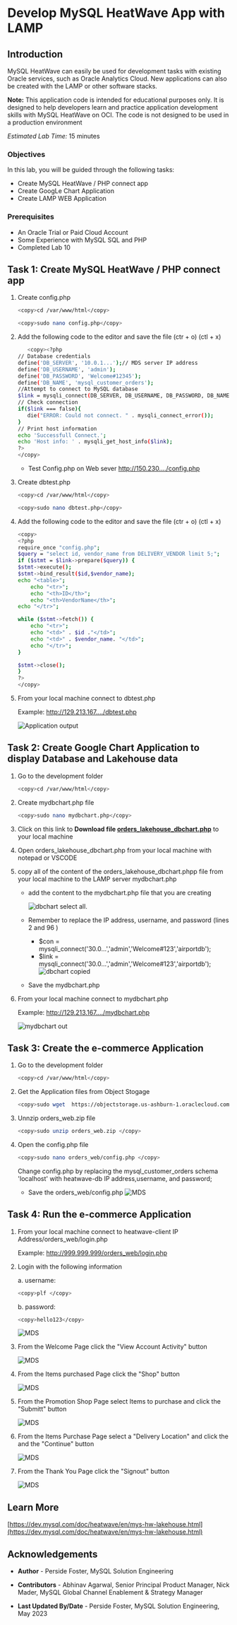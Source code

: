 # Develop MySQL HeatWave App with LAMP

## Introduction

MySQL HeatWave can easily be used for development tasks with existing Oracle services, such as Oracle Analytics Cloud. New applications can also be created with the LAMP or other software stacks.

**Note:** This application code is intended for educational purposes only. It is designed to help developers learn and practice application development skills with MySQL HeatWave on OCI. The code is not designed to be used in a production environment

_Estimated Lab Time:_ 15 minutes

### Objectives

In this lab, you will be guided through the following tasks:

- Create MySQL HeatWave / PHP connect app
- Create GoogLe Chart Application
- Create LAMP WEB Application

### Prerequisites

- An Oracle Trial or Paid Cloud Account
- Some Experience with MySQL SQL and  PHP
- Completed Lab 10


## Task 1: Create MySQL HeatWave / PHP connect app

1. Create config.php

    ```bash
    <copy>cd /var/www/html</copy>
    ```

    ```bash
    <copy>sudo nano config.php</copy>
    ```

2. Add the following code to the editor and save the file (ctr + o) (ctl + x)

     ```bash
        <copy><?php
    // Database credentials
    define('DB_SERVER', '10.0.1...');// MDS server IP address
    define('DB_USERNAME', 'admin');
    define('DB_PASSWORD', 'Welcome#12345');
    define('DB_NAME', 'mysql_customer_orders');
    //Attempt to connect to MySQL database
    $link = mysqli_connect(DB_SERVER, DB_USERNAME, DB_PASSWORD, DB_NAME);
    // Check connection
    if($link === false){
        die("ERROR: Could not connect. " . mysqli_connect_error());
    }
    // Print host information
    echo 'Successfull Connect.';
    echo 'Host info: ' . mysqli_get_host_info($link);
    ?>
    </copy>
    ```

    - Test Config.php on Web sever http://150.230..../config.php

3. Create dbtest.php

    ```bash
    <copy>cd /var/www/html</copy>
    ```

    ```bash
    <copy>sudo nano dbtest.php</copy>
    ```

4. Add the following code to the editor and save the file (ctr + o) (ctl + x)

    ```bash
    <copy>
    <?php
    require_once "config.php";
    $query = "select id, vendor_name from DELIVERY_VENDOR limit 5;";
    if ($stmt = $link->prepare($query)) {
    $stmt->execute();
    $stmt->bind_result($id,$vendor_name);
    echo "<table>";
        echo "<tr>";
        echo "<th>ID</th>";
        echo "<th>VendorName</th>";
    echo "</tr>";

    while ($stmt->fetch()) {
        echo "<tr>";
        echo "<td>" . $id ."</td>";
        echo "<td>" . $vendor_name. "</td>";
        echo "</tr>";
    }

    $stmt->close();
    }
    ?>
    </copy>
    ```

5. From your local  machine connect to dbtest.php 

    Example: http://129.213.167..../dbtest.php  

    ![Application output](./images/order-app-output.png " order app output")

## Task 2: Create Google Chart Application to display Database and Lakehouse data

1. Go to the development folder

    ```bash
    <copy>cd /var/www/html</copy>
    ```

2. Create mydbchart.php file

    ```bash
    <copy>sudo nano mydbchart.php</copy>
    ```

3. Click on this link to **Download file [orders\_lakehouse\_dbchart.php](files/orders_lakehouse_dbchart.php)**  to your local machine
4. Open orders\_lakehouse\_dbchart.php from your local machine with notepad or VSCODE

5. copy all of the content of the orders\_lakehouse\_dbchart.phpp file from your local machine to the LAMP server  mydbchart.php 
    - add the content to the mydbchart.php file that you are  creating

        ![dbchart select all.](./images/dbchart-select-all.png "dbchart select all ")
    - Remember to replace the IP address, username, and password (lines 2 and 96 )
        - $con = mysqli_connect('30.0...','admin','Welcome#123','airportdb');
        - $link = mysqli_connect('30.0...','admin','Welcome#123','airportdb');
        ![dbchart copied](./images/dbchart-copied.png "dbchart copied ")
    - Save the mydbchart.php 

6. From your local  machine connect to mydbchart.php

    Example: http://129.213.167..../mydbchart.php

    ![mydbchart out](./images/mydbchart-out.png "mydbchart out ")

## Task 3: Create the e-commerce Application

1. Go to the development folder

    ```bash
    <copy>cd /var/www/html</copy>
    ```

2. Get the Application files  from Object Stogage

    ```bash
    <copy>sudo wget  https://objectstorage.us-ashburn-1.oraclecloud.com/p/bpmpXfQwwE3iTqiVOb-G2oCD3zBFKuxlvtPHsvCMOXHWkV51r3Yapowf0N0g4Dna/n/mysqlpm/b/mysql_customer_orders/o/orders_web.zip</copy>
    ```

3. Unnzip orders_web.zip file

    ```bash
    <copy>sudo unzip orders_web.zip </copy>
    ```

4. Open the config.php file 

    ```bash
    <copy>sudo nano orders_web/config.php </copy>
    ```

    Change config.php by replacing the mysql\_customer\_orders schema 'localhost' with heatwave-db IP address,username, and password;

    - Save the orders_web/config.php
    ![MDS](./images/eurekaweb-config.png " ")

## Task 4: Run the e-commerce Application

1. From your local machine connect to heatwave-client IP Address/orders_web/login.php 

    Example: http://999.999.999/orders_web/login.php

2. Login with the following information

    a. username: 

    ```bash
    <copy>plf </copy>
    ```

    b. password:

    ```bash
    <copy>hello123</copy>

    ```

    ![MDS](./images/login-page.png "login-page ")

3. From the Welcome Page click the "View Account Activity" button

    ![MDS](./images/welcome.png "welcome ")

4. From the Items purchased Page click the "Shop" button

    ![MDS](./images/promotion-activity.png "activity ")

5. From the Promotion Shop Page select Items to purchase and click the "Submitt" button

    ![MDS](./images/shop.png "eureka shop")

6. From the Items Purchase Page select a "Delivery Location" and  click the  and the  "Continue" button

    ![MDS](./images/items-purchased.png "items purchased")

7. From the Thank You  Page   click the "Signout" button

    ![MDS](./images/thankyou.png "thank you")

## Learn More

[https://dev.mysql.com/doc/heatwave/en/mys-hw-lakehouse.html](https://dev.mysql.com/doc/heatwave/en/mys-hw-lakehouse.html)

## Acknowledgements

- **Author** - Perside Foster, MySQL Solution Engineering

- **Contributors** - Abhinav Agarwal, Senior Principal Product Manager, Nick Mader, MySQL Global Channel Enablement & Strategy Manager
- **Last Updated By/Date** - Perside Foster, MySQL Solution Engineering, May 2023